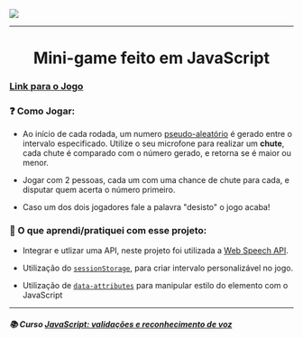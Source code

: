 <p aligin="center"><a href="https://numero-secreto-jogo-lzdavic.vercel.app"><img src="https://i.imgur.com/LfrIzPN.png"></a></p>
<hr>

<h1 align="center" >Mini-game feito em JavaScript</h1>

### [Link para o Jogo](https://numero-secreto-jogo-lzdavic.vercel.app)

### ❓ Como Jogar:
- Ao início de cada rodada, um numero [pseudo-aleatório](https://developer.mozilla.org/pt-BR/docs/Web/JavaScript/Reference/Global_Objects/Math/random) é gerado entre o intervalo especificado. Utilize o seu microfone para realizar um **chute**, cada chute é comparado com o número gerado, e retorna se é maior ou menor.

- Jogar com 2 pessoas, cada um com uma chance de chute para cada, e disputar quem acerta o número primeiro.

- Caso um dos dois jogadores fale a palavra "desisto" o jogo acaba!

### 🧠 O que aprendi/pratiquei com esse projeto:
- Integrar e utlizar uma API, neste projeto foi utilizada a [Web Speech API](https://developer.mozilla.org/en-US/docs/Web/API/Web_Speech_API).

- Utilização do [`sessionStorage`](https://developer.mozilla.org/en-US/docs/Web/API/Window/sessionStorage), para criar intervalo personalizável no jogo.

- Utilização de [`data-attributes`](https://developer.mozilla.org/en-US/docs/Web/HTML/Global_attributes/data-*) para manipular estilo do elemento com o JavaScript

<hr>

##### 📚 Curso [JavaScript: validações e reconhecimento de voz](https://cursos.alura.com.br/course/javascript-validacoes-reconhecimento-voz)
